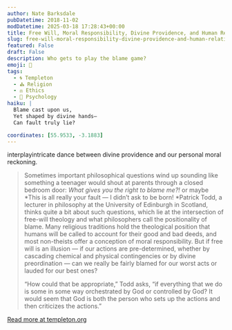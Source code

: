 ```yaml
---
author: Nate Barksdale
pubDatetime: 2018-11-02
modDatetime: 2025-03-18 17:28:43+00:00
title: Free Will, Moral Responsibility, Divine Providence, and Human Relationships with God
slug: free-will-moral-responsibility-divine-providence-and-human-relationships-with-god
featured: False
draft: False
description: Who gets to play the blame game?
emoji: 🤔
tags:
  - 🌀 Templeton
  - ⛪ Religion
  - ⚖️ Ethics
  - 🧠 Psychology
haiku: |
  Blame cast upon us,  
  Yet shaped by divine hands—  
  Can fault truly lie?

coordinates: [55.9533, -3.1883]
---
```


interplayintricate dance between divine providence and our personal moral reckoning.

> Sometimes important philosophical questions wind up sounding like something a teenager would shout at parents through a closed bedroom door: _What gives you the right to blame me?!_ or maybe *This is all really your fault — I didn’t ask to be born! *Patrick Todd, a lecturer in philosophy at the University of Edinburgh in Scotland, thinks quite a bit about such questions, which lie at the intersection of free-will theology and what philosophers call the positionality of blame. Many religious traditions hold the theological position that humans will be called to account for their good and bad deeds, and most non-theists offer a conception of moral responsibility. But if free will is an illusion — if our actions are pre-determined, whether by cascading chemical and physical contingencies or by divine preordination — can we really be fairly blamed for our worst acts or lauded for our best ones?
>
> “How could that be appropriate,” Todd asks, “if everything that we do is some in some way orchestrated by God or controlled by God? It would seem that God is both the person who sets up the actions and then criticizes the actions.”

[Read more at templeton.org](https://www.templeton.org/grant/free-will-moral-responsibility-divine-providence-and-human-relationships-with-god)
